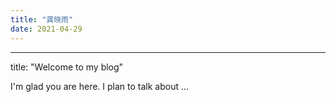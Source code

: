 ```yaml
---
title: "龚晓雨"
date: 2021-04-29
---
```

---
title: "Welcome to my blog"

I'm glad you are here. I plan to talk about ...
